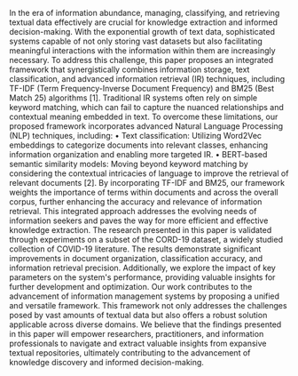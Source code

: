 In the era of information abundance, managing, classifying, and retrieving textual data effectively are crucial for knowledge extraction and informed decision-making. With the exponential growth of text data, sophisticated systems capable of not only storing vast datasets but also facilitating meaningful interactions with the information within them are increasingly necessary. To address this challenge, this paper proposes an integrated framework that synergistically combines information storage, text classification, and advanced information retrieval (IR) techniques, including TF-IDF (Term Frequency-Inverse Document Frequency) and BM25 (Best Match 25) algorithms [1].
Traditional IR systems often rely on simple keyword matching, which can fail to capture the nuanced relationships and contextual meaning embedded in text. To overcome these limitations, our proposed framework incorporates advanced Natural Language Processing (NLP) techniques, including:
•	Text classification: Utilizing Word2Vec embeddings to categorize documents into relevant classes, enhancing information organization and enabling more targeted IR.
•	BERT-based semantic similarity models: Moving beyond keyword matching by considering the contextual intricacies of language to improve the retrieval of relevant documents [2].
By incorporating TF-IDF and BM25, our framework weights the importance of terms within documents and across the overall corpus, further enhancing the accuracy and relevance of information retrieval. This integrated approach addresses the evolving needs of information seekers and paves the way for more efficient and effective knowledge extraction.
The research presented in this paper is validated through experiments on a subset of the CORD-19 dataset, a widely studied collection of COVID-19 literature. The results demonstrate significant improvements in document organization, classification accuracy, and information retrieval precision. Additionally, we explore the impact of key parameters on the system's performance, providing valuable insights for further development and optimization.
Our work contributes to the advancement of information management systems by proposing a unified and versatile framework. This framework not only addresses the challenges posed by vast amounts of textual data but also offers a robust solution applicable across diverse domains. We believe that the findings presented in this paper will empower researchers, practitioners, and information professionals to navigate and extract valuable insights from expansive textual repositories, ultimately contributing to the advancement of knowledge discovery and informed decision-making.
